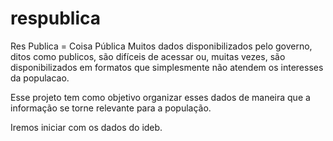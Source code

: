 # respublica
Res Publica = Coisa Pública
Muitos dados disponibilizados pelo governo, ditos como publicos, são difíceis de acessar ou, muitas vezes, são disponibilizados em formatos que simplesmente não atendem os interesses da populacao.

Esse projeto tem como objetivo organizar esses dados de maneira que a informação se torne relevante para a população.

Iremos iniciar com os dados do ideb.

